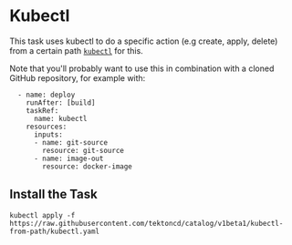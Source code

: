 # Kubectl

This task uses kubectl to do a specific action (e.g create, apply, delete) from a certain path
[`kubectl`](https://kubernetes.io/en/docs/reference/kubectl/kubectl/) for this.

Note that you'll probably want to use this in combination with a cloned GitHub repository, for example with:

```
  - name: deploy
    runAfter: [build]
    taskRef: 
      name: kubectl
    resources: 
      inputs:
      - name: git-source
        resource: git-source 
      - name: image-out
        resource: docker-image
```

## Install the Task

```
kubectl apply -f https://raw.githubusercontent.com/tektoncd/catalog/v1beta1/kubectl-from-path/kubectl.yaml
```
